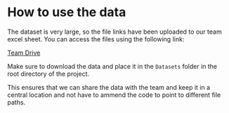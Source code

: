 # How to use the data

The dataset is very large, so the file links have been uploaded to our team excel sheet. You can access the files using the following link:

[Team Drive](https://docs.google.com/spreadsheets/d/1TUE8CxmUUXf7os1zW0QvrAJHbBSEk98MDjkuxCWRR2I/edit#gid=95930555)

Make sure to download the data and place it in the `Datasets` folder in the root directory of the project.

This ensures that we can share the data with the team and keep it in a central location and not have to ammend the code to point to different file paths.
